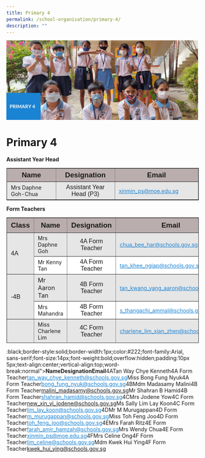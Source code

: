 ```yaml
---
title: Primary 4
permalink: /school-organisation/primary-4/
description: ""
---
```

![](/images/Primary%204.jpg)

Primary 4
=========

**Assistant Year Head**

<table border="1" style="box-sizing: inherit; border-collapse: collapse; border-spacing: 0px; max-width: 100%; width: 820px;"><tbody style="box-sizing: inherit;"><tr style="box-sizing: inherit; background: rgb(186, 173, 173); height: 24px;"><td style="box-sizing: inherit; padding: 5px 10px; height: 24px; width: 268px; text-align: center;"><span style="box-sizing: inherit; font-size: 14pt; font-family: arial, helvetica, sans-serif;"><strong style="box-sizing: inherit; font-weight: bold;">Name</strong></span></td><td style="box-sizing: inherit; padding: 5px 10px; height: 24px; width: 212px; text-align: center;"><span style="box-sizing: inherit; font-size: 14pt; font-family: arial, helvetica, sans-serif;"><strong style="box-sizing: inherit; font-weight: bold;">Designation</strong></span></td><td style="box-sizing: inherit; padding: 5px 10px; height: 24px; width: 316px; text-align: center;"><span style="box-sizing: inherit; font-size: 14pt; font-family: arial, helvetica, sans-serif;"><strong style="box-sizing: inherit; font-weight: bold;">Email</strong></span></td></tr><tr style="box-sizing: inherit; background: rgb(230, 230, 230); height: 17.3333px;"><td style="box-sizing: inherit; padding: 5px 10px; height: 17.3333px; width: 268px;">Mrs Daphne Goh-Chua</td><td style="box-sizing: inherit; padding: 5px 10px; height: 17.3333px; width: 212px; text-align: center;"><span style="box-sizing: inherit; font-size: 12pt; font-family: arial, helvetica, sans-serif;">Assistant Year Head (P3)</span></td><td style="box-sizing: inherit; padding: 5px 10px; height: 17.3333px; width: 316px;"><a href="mailto:xinmin_ps@moe.edu.sg" style="box-sizing: inherit; background-color: transparent; transition: all 0.25s ease-in-out 0s; text-decoration: underline; color: rgb(27, 131, 211);">xinmin_ps@moe.edu.sg</a></td></tr></tbody></table>

**Form Teachers**

<table border="1" style="box-sizing: inherit; border-collapse: collapse; border-spacing: 0px; max-width: 100%; width: 856.333px; height: 328px;"><tbody style="box-sizing: inherit;"><tr style="box-sizing: inherit; background: rgb(186, 173, 173);"><td style="box-sizing: inherit; padding: 5px 10px; text-align: center; width: 70.8125px; height: 28px;"><span style="box-sizing: inherit; font-size: 14pt; font-family: arial, helvetica, sans-serif;"><strong style="box-sizing: inherit; font-weight: bold;"><span style="box-sizing: inherit; font-family: arial, helvetica, sans-serif;">Class</span></strong></span></td><td style="box-sizing: inherit; padding: 5px 10px; text-align: center; width: 211.708px; height: 28px;"><span style="box-sizing: inherit; font-size: 14pt; font-family: arial, helvetica, sans-serif;"><strong style="box-sizing: inherit; font-weight: bold;">Name</strong></span></td><td style="box-sizing: inherit; padding: 5px 10px; text-align: center; width: 192.875px; height: 28px;"><span style="box-sizing: inherit; font-size: 14pt; font-family: arial, helvetica, sans-serif;"><strong style="box-sizing: inherit; font-weight: bold;">Designation</strong></span></td><td style="box-sizing: inherit; padding: 5px 10px; text-align: center; width: 379.938px; height: 28px;"><span style="box-sizing: inherit; font-size: 14pt; font-family: arial, helvetica, sans-serif;"><strong style="box-sizing: inherit; font-weight: bold;">Email</strong></span></td></tr><tr style="box-sizing: inherit; background: rgb(230, 230, 230); height: 25px;"><td rowspan="2" style="box-sizing: inherit; padding: 5px 10px; width: 70.8125px; height: 50px;"><span style="box-sizing: inherit; font-size: 12pt; font-family: arial, helvetica, sans-serif;">4A</span></td><td style="box-sizing: inherit; padding: 5px 10px; width: 211.708px; height: 25px;">Mrs Daphne Goh</td><td style="box-sizing: inherit; padding: 5px 10px; width: 192.875px; text-align: center; height: 25px;"><span style="box-sizing: inherit; font-size: 12pt; font-family: arial, helvetica, sans-serif;">4A Form Teacher</span></td><td style="box-sizing: inherit; padding: 5px 10px; width: 379.938px; height: 25px;"><a href="mailto:chua_bee_har@schools.gov.sg" style="box-sizing: inherit; background-color: transparent; transition: all 0.25s ease-in-out 0s; text-decoration: underline; color: rgb(27, 131, 211);">chua_bee_har@schools.gov.sg</a></td></tr><tr style="box-sizing: inherit; background: rgb(255, 255, 255); height: 25px;"><td style="box-sizing: inherit; padding: 5px 10px; width: 211.708px; height: 25px;">Mr Kenny Tan</td><td style="box-sizing: inherit; padding: 5px 10px; width: 192.875px; text-align: center; height: 25px;"><span style="box-sizing: inherit; font-size: 12pt; font-family: arial, helvetica, sans-serif;">4A Form Teacher</span></td><td style="box-sizing: inherit; padding: 5px 10px; width: 379.938px; height: 25px;"><a href="mailto:tan_khee_ngiap@schools.gov.sg" style="box-sizing: inherit; background-color: transparent; transition: all 0.25s ease-in-out 0s; text-decoration: underline; color: rgb(27, 131, 211);">tan_khee_ngiap@schools.gov.sg</a></td></tr><tr style="box-sizing: inherit; background: rgb(230, 230, 230); height: 25px;"><td rowspan="2" style="box-sizing: inherit; padding: 5px 10px; width: 70.8125px; height: 50px;"><span style="box-sizing: inherit; font-size: 12pt; font-family: arial, helvetica, sans-serif;">-4B</span></td><td style="box-sizing: inherit; padding: 5px 10px; width: 211.708px; height: 25px;"><span style="box-sizing: inherit; font-size: 12pt;">Mr Aaron Tan</span></td><td style="box-sizing: inherit; padding: 5px 10px; width: 192.875px; text-align: center; height: 25px;"><span style="box-sizing: inherit; font-size: 12pt; font-family: arial, helvetica, sans-serif;">4B Form Teacher</span></td><td style="box-sizing: inherit; padding: 5px 10px; width: 379.938px; height: 25px;"><a href="mailto:tan_kwang_yang_aaron@schools.gov.sg" style="box-sizing: inherit; background-color: transparent; transition: all 0.25s ease-in-out 0s; text-decoration: underline; color: rgb(27, 131, 211);">tan_kwang_yang_aaron@schools.gov.sg</a></td></tr><tr style="box-sizing: inherit; background: rgb(255, 255, 255); height: 25px;"><td style="box-sizing: inherit; padding: 5px 10px; width: 211.708px; height: 25px;">Mrs Mahandra</td><td style="box-sizing: inherit; padding: 5px 10px; width: 192.875px; text-align: center; height: 25px;"><span style="box-sizing: inherit; font-size: 12pt; font-family: arial, helvetica, sans-serif;">4B Form Teacher</span></td><td style="box-sizing: inherit; padding: 5px 10px; width: 379.938px; height: 25px;"><a href="mailto:s_thangachi_ammal@schools.gov.sg" style="box-sizing: inherit; background-color: transparent; transition: all 0.25s ease-in-out 0s; text-decoration: underline; color: rgb(27, 131, 211);">s_thangachi_ammal@schools.gov.sg</a></td></tr><tr style="box-sizing: inherit; background: rgb(230, 230, 230); height: 25px;"><td rowspan="2" style="box-sizing: inherit; padding: 5px 10px; width: 70.8125px; height: 50px;"><span style="box-sizing: inherit; font-size: 12pt; font-family: arial, helvetica, sans-serif;">4C</span></td><td style="box-sizing: inherit; padding: 5px 10px; width: 211.708px; height: 25px;">Miss Charlene Lim</td><td style="box-sizing: inherit; padding: 5px 10px; width: 192.875px; text-align: center; height: 25px;"><span style="box-sizing: inherit; font-size: 12pt; font-family: arial, helvetica, sans-serif;">4C Form Teacher</span></td><td style="box-sizing: inherit; padding: 5px 10px; width: 379.938px; height: 25px;"><a href="mailto:charlene_lim_xian_zhen@schools.gov.sg" style="box-sizing: inherit; background-color: transparent; transition: all 0.25s ease-in-out 0s; text-decoration: underline; color: rgb(27, 131, 211);">charlene_lim_xian_zhen@schools.gov.sg</a></td></tr><tr style="box-sizing: inherit; background: rgb(255, 255, 255); height: 25px;"><td style="box-sizing: inherit; padding: 5px 10px; width: 211.708px; height: 25px;">Mdm Norsekha Bte Juman</td><td style="box-sizing: inherit; padding: 5px 10px; width: 192.875px; text-align: center; height: 25px;"><span style="box-sizing: inherit; font-size: 12pt; font-family: arial, helvetica, sans-serif;">4C Form Teacher</span></td><td style="box-sizing: inherit; padding: 5px 10px; width: 379.938px; height: 25px;"><p style="box-sizing: inherit; font-size: 1em;"><a href="mailto:norsekha_juman@schools.gov.sg" style="box-sizing: inherit; background-color: transparent; transition: all 0.25s ease-in-out 0s; text-decoration: underline; color: rgb(27, 131, 211);">norsekha_juman@schools.gov.sg</a></p></td></tr><tr style="box-sizing: inherit; background: rgb(230, 230, 230); height: 25px;"><td rowspan="2" style="box-sizing: inherit; padding: 5px 10px; width: 70.8125px; height: 50px;"><span style="box-sizing: inherit; font-size: 12pt; font-family: arial, helvetica, sans-serif;">4D</span></td><td style="box-sizing: inherit; padding: 5px 10px; width: 211.708px; height: 25px;">Mr Edwin Pang</td><td style="box-sizing: inherit; padding: 5px 10px; width: 192.875px; text-align: center; height: 25px;"><span style="box-sizing: inherit; font-size: 12pt; font-family: arial, helvetica, sans-serif;">3D Form Teacher</span></td><td style="box-sizing: inherit; padding: 5px 10px; width: 379.938px; height: 25px;"><a href="mailto:edwin_pang_ting_how@schools.gov.sg" style="box-sizing: inherit; background-color: transparent; transition: all 0.25s ease-in-out 0s; text-decoration: underline; color: rgb(27, 131, 211);">edwin_pang_ting_how@schools.gov.sg</a></td></tr><tr style="box-sizing: inherit; background: rgb(255, 255, 255); height: 25px;"><td style="box-sizing: inherit; padding: 5px 10px; width: 211.708px; height: 25px;">Miss Foo Wei Woon</td><td style="box-sizing: inherit; padding: 5px 10px; width: 192.875px; text-align: center; height: 25px;"><span style="box-sizing: inherit; font-size: 12pt; font-family: arial, helvetica, sans-serif;">3D Form Teacher</span></td><td style="box-sizing: inherit; padding: 5px 10px; width: 379.938px; height: 25px;"><a href="mailto:foo_wei_woon@schools.gov.sg" style="box-sizing: inherit; background-color: transparent; transition: all 0.25s ease-in-out 0s; text-decoration: underline; color: rgb(27, 131, 211);">foo_wei_woon@schools.gov.sg</a></td></tr><tr style="box-sizing: inherit; background: rgb(230, 230, 230); height: 25px;"><td rowspan="2" style="box-sizing: inherit; padding: 5px 10px; width: 70.8125px; height: 50px;"><span style="box-sizing: inherit; font-size: 12pt; font-family: arial, helvetica, sans-serif;">4E</span></td><td style="box-sizing: inherit; padding: 5px 10px; width: 211.708px; height: 25px;">Mrs Vijay-T Sumathy</td><td style="box-sizing: inherit; padding: 5px 10px; width: 192.875px; text-align: center; height: 25px;"><span style="box-sizing: inherit; font-size: 12pt; font-family: arial, helvetica, sans-serif;">3E Form Teacher</span></td><td style="box-sizing: inherit; padding: 5px 10px; width: 379.938px; height: 25px;"><a href="mailto:t_sumathy@schools.gov.sg" style="box-sizing: inherit; background-color: transparent; transition: all 0.25s ease-in-out 0s; text-decoration: underline; color: rgb(27, 131, 211);">t_sumathy@schools.gov.sg</a></td></tr><tr style="box-sizing: inherit; background: rgb(255, 255, 255); height: 25px;"><td style="box-sizing: inherit; padding: 5px 10px; width: 211.708px; height: 25px;">Mdm Li Wenting</td><td style="box-sizing: inherit; padding: 5px 10px; width: 192.875px; text-align: center; height: 25px;"><span style="box-sizing: inherit; font-size: 12pt; font-family: arial, helvetica, sans-serif;">3E Form Teacher</span></td><td style="box-sizing: inherit; padding: 5px 10px; width: 379.938px; height: 25px;"><a href="mailto:li_wenting@schools.gov.sg" style="box-sizing: inherit; background-color: transparent; transition: all 0.25s ease-in-out 0s; text-decoration: underline; color: rgb(27, 131, 211);">li_wenting@schools.gov.sg</a></td></tr><tr style="box-sizing: inherit; background: rgb(230, 230, 230); height: 25px;"><td rowspan="2" style="box-sizing: inherit; padding: 5px 10px; width: 70.8125px; height: 50px;"><span style="box-sizing: inherit; font-size: 12pt; font-family: arial, helvetica, sans-serif;">4F</span></td><td style="box-sizing: inherit; padding: 5px 10px; width: 211.708px; height: 25px;">Mdm Zhao Tingyan</td><td style="box-sizing: inherit; padding: 5px 10px; width: 192.875px; text-align: center; height: 25px;"><span style="box-sizing: inherit; font-size: 12pt; font-family: arial, helvetica, sans-serif;">3F Form Teacher</span></td><td style="box-sizing: inherit; padding: 5px 10px; width: 379.938px; height: 25px;"><a href="mailto:zhao_tingyan@schools.gov.sg" style="box-sizing: inherit; background-color: transparent; transition: all 0.25s ease-in-out 0s; text-decoration: underline; color: rgb(27, 131, 211);">zhao_tingyan@schools.gov.sg</a></td></tr><tr style="box-sizing: inherit; background: rgb(255, 255, 255); height: 25px;"><td style="box-sizing: inherit; padding: 5px 10px; width: 211.708px; height: 25px;">Mrs Melinda Lim</td><td style="box-sizing: inherit; padding: 5px 10px; width: 192.875px; text-align: center; height: 25px;"><span style="box-sizing: inherit; font-size: 12pt; font-family: arial, helvetica, sans-serif;">3F Form Teacher</span></td><td style="box-sizing: inherit; padding: 5px 10px; width: 379.938px; height: 25px;"><a href="mailto:melinda_ashleigh_sim@schools.gov.sg" style="box-sizing: inherit; background-color: transparent; transition: all 0.25s ease-in-out 0s; text-decoration: underline; color: rgb(27, 131, 211);">melinda_ashleigh_sim@schools.gov.sg</a></td></tr></tbody></table>:black;border-style:solid;border-width:1px;color:#222;font-family:Arial, sans-serif;font-size:14px;font-weight:bold;overflow:hidden;padding:10px 5px;text-align:center;vertical-align:top;word-break:normal"><span style="font-weight:bold">Name</span></th><th style="background-color:#BAADAD;border-color:black;border-style:solid;border-width:1px;color:#222;font-family:Arial, sans-serif;font-size:14px;font-weight:bold;overflow:hidden;padding:10px 5px;text-align:center;vertical-align:top;word-break:normal"><span style="font-weight:bold">Designation</span></th><th style="background-color:#BAADAD;border-color:black;border-style:solid;border-width:1px;color:#222;font-family:Arial, sans-serif;font-size:14px;font-weight:bold;overflow:hidden;padding:10px 5px;text-align:center;vertical-align:top;word-break:normal"><span style="font-weight:bold">Email</span></th></tr></thead><tbody><tr><td style="background-color:#E6E6E6;border-color:black;border-style:solid;border-width:1px;color:#222;font-family:Arial, sans-serif;font-size:14px;overflow:hidden;padding:10px 5px;text-align:left;vertical-align:top;word-break:normal" rowspan="2">4A</td><td style="background-color:#E6E6E6;border-color:black;border-style:solid;border-width:1px;color:#222;font-family:Arial, sans-serif;font-size:14px;overflow:hidden;padding:10px 5px;text-align:left;vertical-align:middle;word-break:normal">Tan Way Chye Kenneth</td><td style="background-color:#E6E6E6;border-color:black;border-style:solid;border-width:1px;color:#222;font-family:Arial, sans-serif;font-size:14px;overflow:hidden;padding:10px 5px;text-align:center;vertical-align:top;word-break:normal">4A Form Teacher</td><td style="background-color:#E6E6E6;border-color:black;border-style:solid;border-width:1px;color:#1B83D3;font-family:Arial, sans-serif;font-size:14px;overflow:hidden;padding:10px 5px;text-align:left;text-decoration:underline;vertical-align:top;word-break:normal"><a href="mailto:tan_way_chye_kenneth@schools.gov.sg"><span style="text-decoration:underline;color:#1B83D3;background-color:transparent">tan_way_chye_kenneth@schools.gov.sg</span></a></td></tr><tr><td style="background-color:#FFF;border-color:black;border-style:solid;border-width:1px;color:#222;font-family:Arial, sans-serif;font-size:14px;overflow:hidden;padding:10px 5px;text-align:left;vertical-align:middle;word-break:normal">Miss Bong Fung Nyuk</td><td style="background-color:#FFF;border-color:black;border-style:solid;border-width:1px;color:#222;font-family:Arial, sans-serif;font-size:14px;overflow:hidden;padding:10px 5px;text-align:center;vertical-align:top;word-break:normal">4A Form Teacher</td><td style="background-color:#FFF;border-color:black;border-style:solid;border-width:1px;color:#1B83D3;font-family:Arial, sans-serif;font-size:14px;overflow:hidden;padding:10px 5px;text-align:left;text-decoration:underline;vertical-align:top;word-break:normal"><a href="mailto:bong_fung_nyuk@schools.gov.sg"><span style="text-decoration:underline;color:#1B83D3;background-color:transparent">bong_fung_nyuk@schools.gov.sg</span></a></td></tr><tr><td style="background-color:#E6E6E6;border-color:black;border-style:solid;border-width:1px;color:#222;font-family:Arial, sans-serif;font-size:14px;overflow:hidden;padding:10px 5px;text-align:left;vertical-align:top;word-break:normal" rowspan="2">4B</td><td style="background-color:#E6E6E6;border-color:black;border-style:solid;border-width:1px;color:#222;font-family:Arial, sans-serif;font-size:14px;overflow:hidden;padding:10px 5px;text-align:left;vertical-align:top;word-break:normal">Mdm Madasamy Malini</td><td style="background-color:#E6E6E6;border-color:black;border-style:solid;border-width:1px;color:#222;font-family:Arial, sans-serif;font-size:14px;overflow:hidden;padding:10px 5px;text-align:center;vertical-align:top;word-break:normal">4B Form Teacher</td><td style="background-color:#E6E6E6;border-color:black;border-style:solid;border-width:1px;color:#1B83D3;font-family:Arial, sans-serif;font-size:14px;overflow:hidden;padding:10px 5px;text-align:left;text-decoration:underline;vertical-align:top;word-break:normal"><a href="mailto:malini_madasamy@schools.gov.sg">malini_madasamy@schools.gov.sg</a></td></tr><tr><td style="background-color:#FFF;border-color:black;border-style:solid;border-width:1px;color:#222;font-family:Arial, sans-serif;font-size:14px;overflow:hidden;padding:10px 5px;text-align:left;vertical-align:middle;word-break:normal">Mr Shahran B Hamid</td><td style="background-color:#FFF;border-color:black;border-style:solid;border-width:1px;color:#222;font-family:Arial, sans-serif;font-size:14px;overflow:hidden;padding:10px 5px;text-align:center;vertical-align:top;word-break:normal">4B Form Teacher</td><td style="background-color:#FFF;border-color:black;border-style:solid;border-width:1px;color:#1B83D3;font-family:Arial, sans-serif;font-size:14px;overflow:hidden;padding:10px 5px;text-align:left;text-decoration:underline;vertical-align:top;word-break:normal"><a href="mailto:shahran_hamid@schools.gov.sg"><span style="text-decoration:underline;color:#1B83D3;background-color:transparent">shahran_hamid@schools.gov.sg</span></a></td></tr><tr><td style="background-color:#E6E6E6;border-color:black;border-style:solid;border-width:1px;color:#222;font-family:Arial, sans-serif;font-size:14px;overflow:hidden;padding:10px 5px;text-align:left;vertical-align:top;word-break:normal" rowspan="2">4C</td><td style="background-color:#E6E6E6;border-color:black;border-style:solid;border-width:1px;color:#222;font-family:Arial, sans-serif;font-size:14px;overflow:hidden;padding:10px 5px;text-align:left;vertical-align:middle;word-break:normal">Mrs Jodene Yow</td><td style="background-color:#E6E6E6;border-color:black;border-style:solid;border-width:1px;color:#222;font-family:Arial, sans-serif;font-size:14px;overflow:hidden;padding:10px 5px;text-align:center;vertical-align:top;word-break:normal">4C Form Teacher</td><td style="background-color:#E6E6E6;border-color:black;border-style:solid;border-width:1px;color:#1B83D3;font-family:Arial, sans-serif;font-size:14px;overflow:hidden;padding:10px 5px;text-align:left;text-decoration:underline;vertical-align:top;word-break:normal"><a href="mailto:new_xin_yi_jodene@schools.gov.sg">new_xin_yi_jodene@schools.gov.sg</a></td></tr><tr><td style="background-color:#FFF;border-color:black;border-style:solid;border-width:1px;color:#222;font-family:Arial, sans-serif;font-size:14px;overflow:hidden;padding:10px 5px;text-align:left;vertical-align:middle;word-break:normal">Ms Sally Lim Lay Koon</td><td style="background-color:#FFF;border-color:black;border-style:solid;border-width:1px;color:#222;font-family:Arial, sans-serif;font-size:14px;overflow:hidden;padding:10px 5px;text-align:center;vertical-align:top;word-break:normal">4C Form Teacher</td><td style="background-color:#FFF;border-color:black;border-style:solid;border-width:1px;color:#1B83D3;font-family:Arial, sans-serif;font-size:14px;overflow:hidden;padding:10px 5px;text-align:left;text-decoration:underline;vertical-align:top;word-break:normal"><a href="mailto:lim_lay_koon@schools.gov.sg"><span style="text-decoration:underline;color:#1B83D3;background-color:transparent">lim_lay_koon@schools.gov.sg</span></a></td></tr><tr><td style="background-color:#E6E6E6;border-color:black;border-style:solid;border-width:1px;color:#222;font-family:Arial, sans-serif;font-size:14px;overflow:hidden;padding:10px 5px;text-align:left;vertical-align:top;word-break:normal" rowspan="2">4D</td><td style="background-color:#E6E6E6;border-color:black;border-style:solid;border-width:1px;color:#222;font-family:Arial, sans-serif;font-size:14px;overflow:hidden;padding:10px 5px;text-align:left;vertical-align:top;word-break:normal">Mr M Murugappan</td><td style="background-color:#E6E6E6;border-color:black;border-style:solid;border-width:1px;color:#222;font-family:Arial, sans-serif;font-size:14px;overflow:hidden;padding:10px 5px;text-align:center;vertical-align:top;word-break:normal">4D Form Teacher</td><td style="background-color:#E6E6E6;border-color:black;border-style:solid;border-width:1px;color:#1B83D3;font-family:Arial, sans-serif;font-size:14px;overflow:hidden;padding:10px 5px;text-align:left;text-decoration:underline;vertical-align:top;word-break:normal"><a href="mailto:m_murugappan@schools.gov.sg"><span style="text-decoration:underline;color:#1B83D3;background-color:transparent">m_murugappan@schools.gov.sg</span></a></td></tr><tr><td style="background-color:#FFF;border-color:black;border-style:solid;border-width:1px;color:#222;font-family:Arial, sans-serif;font-size:14px;overflow:hidden;padding:10px 5px;text-align:left;vertical-align:middle;word-break:normal">Miss Toh Feng Joo</td><td style="background-color:#FFF;border-color:black;border-style:solid;border-width:1px;color:#222;font-family:Arial, sans-serif;font-size:14px;overflow:hidden;padding:10px 5px;text-align:center;vertical-align:top;word-break:normal">4D Form Teacher</td><td style="background-color:#FFF;border-color:black;border-style:solid;border-width:1px;color:#1B83D3;font-family:Arial, sans-serif;font-size:14px;overflow:hidden;padding:10px 5px;text-align:left;text-decoration:underline;vertical-align:top;word-break:normal"><a href="mailto:toh_feng_joo@schools.gov.sg"><span style="text-decoration:underline;color:#1B83D3;background-color:transparent">toh_feng_joo@schools.gov.sg</span></a></td></tr><tr><td style="background-color:#E6E6E6;border-color:black;border-style:solid;border-width:1px;color:#222;font-family:Arial, sans-serif;font-size:14px;overflow:hidden;padding:10px 5px;text-align:left;vertical-align:top;word-break:normal" rowspan="2">4E</td><td style="background-color:#E6E6E6;border-color:black;border-style:solid;border-width:1px;color:#222;font-family:Arial, sans-serif;font-size:14px;overflow:hidden;padding:10px 5px;text-align:left;vertical-align:middle;word-break:normal">Mrs Farah Ritz</td><td style="background-color:#E6E6E6;border-color:black;border-style:solid;border-width:1px;color:#222;font-family:Arial, sans-serif;font-size:14px;overflow:hidden;padding:10px 5px;text-align:center;vertical-align:top;word-break:normal">4E Form Teacher</td><td style="background-color:#E6E6E6;border-color:black;border-style:solid;border-width:1px;color:#1B83D3;font-family:Arial, sans-serif;font-size:14px;overflow:hidden;padding:10px 5px;text-align:left;text-decoration:underline;vertical-align:top;word-break:normal"><a href="mailto:farah_amir_hamzah@schools.gov.sg"><span style="text-decoration:underline;color:#1B83D3;background-color:transparent">farah_amir_hamzah@schools.gov.sg</span></a></td></tr><tr><td style="background-color:#FFF;border-color:black;border-style:solid;border-width:1px;color:#222;font-family:Arial, sans-serif;font-size:14px;overflow:hidden;padding:10px 5px;text-align:left;vertical-align:middle;word-break:normal">Mrs Wendy Chua</td><td style="background-color:#FFF;border-color:black;border-style:solid;border-width:1px;color:#222;font-family:Arial, sans-serif;font-size:14px;overflow:hidden;padding:10px 5px;text-align:center;vertical-align:top;word-break:normal">4E Form Teacher</td><td style="background-color:#FFF;border-color:black;border-style:solid;border-width:1px;color:#1B83D3;font-family:Arial, sans-serif;font-size:14px;overflow:hidden;padding:10px 5px;text-align:left;text-decoration:underline;vertical-align:top;word-break:normal"><a href="mailto:xinmin_ps@moe.edu.sg"><span style="text-decoration:underline;color:#1B83D3;background-color:transparent">xinmin_ps@moe.edu.sg</span></a></td></tr><tr><td style="background-color:#E6E6E6;border-color:black;border-style:solid;border-width:1px;color:#222;font-family:Arial, sans-serif;font-size:14px;overflow:hidden;padding:10px 5px;text-align:left;vertical-align:top;word-break:normal" rowspan="2">4F</td><td style="background-color:#E6E6E6;border-color:black;border-style:solid;border-width:1px;color:#222;font-family:Arial, sans-serif;font-size:14px;overflow:hidden;padding:10px 5px;text-align:left;vertical-align:middle;word-break:normal">Mrs Celine Ong</td><td style="background-color:#E6E6E6;border-color:black;border-style:solid;border-width:1px;color:#222;font-family:Arial, sans-serif;font-size:14px;overflow:hidden;padding:10px 5px;text-align:center;vertical-align:top;word-break:normal">4F Form Teacher</td><td style="background-color:#E6E6E6;border-color:black;border-style:solid;border-width:1px;color:#1B83D3;font-family:Arial, sans-serif;font-size:14px;overflow:hidden;padding:10px 5px;text-align:left;text-decoration:underline;vertical-align:top;word-break:normal"><a href="mailto:lim_celine@schools.gov.sg"><span style="text-decoration:underline;color:#1B83D3;background-color:transparent">lim_celine@schools.gov.sg</span></a></td></tr><tr><td style="background-color:#FFF;border-color:black;border-style:solid;border-width:1px;color:#222;font-family:Arial, sans-serif;font-size:14px;overflow:hidden;padding:10px 5px;text-align:left;vertical-align:top;word-break:normal">Mdm Kwek Hui Ying</td><td style="background-color:#FFF;border-color:black;border-style:solid;border-width:1px;color:#222;font-family:Arial, sans-serif;font-size:14px;overflow:hidden;padding:10px 5px;text-align:center;vertical-align:top;word-break:normal">4F Form Teacher</td><td style="background-color:#FFF;border-color:black;border-style:solid;border-width:1px;color:#1B83D3;font-family:Arial, sans-serif;font-size:14px;overflow:hidden;padding:10px 5px;text-align:left;text-decoration:underline;vertical-align:top;word-break:normal"><a href="mailto:kwek_hui_ying@schools.gov.sg">kwek_hui_ying@schools.gov.sg</a></td></tr></tbody></table>